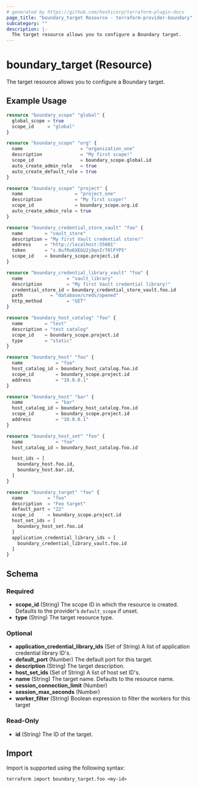 ```yaml
---
# generated by https://github.com/hashicorp/terraform-plugin-docs
page_title: "boundary_target Resource - terraform-provider-boundary"
subcategory: ""
description: |-
  The target resource allows you to configure a Boundary target.
---
```


# boundary_target (Resource)

The target resource allows you to configure a Boundary target.

## Example Usage

```terraform
resource "boundary_scope" "global" {
  global_scope = true
  scope_id     = "global"
}

resource "boundary_scope" "org" {
  name                     = "organization_one"
  description              = "My first scope!"
  scope_id                 = boundary_scope.global.id
  auto_create_admin_role   = true
  auto_create_default_role = true
}

resource "boundary_scope" "project" {
  name                   = "project_one"
  description            = "My first scope!"
  scope_id               = boundary_scope.org.id
  auto_create_admin_role = true
}

resource "boundary_credential_store_vault" "foo" {
  name        = "vault_store"
  description = "My first Vault credential store!"
  address     = "http://localhost:55001"
  token       = "s.0ufRo6XEGU2jOqnIr7OlFYP5"
  scope_id    = boundary_scope.project.id
}

resource "boundary_credential_library_vault" "foo" {
  name                = "vault_library"
  description         = "My first Vault credential library!"
  credential_store_id = boundary_credential_store_vault.foo.id
  path          = "database/creds/opened"
  http_method         = "GET"
}

resource "boundary_host_catalog" "foo" {
  name        = "test"
  description = "test catalog"
  scope_id    = boundary_scope.project.id
  type        = "static"
}

resource "boundary_host" "foo" {
  name            = "foo"
  host_catalog_id = boundary_host_catalog.foo.id
  scope_id        = boundary_scope.project.id
  address         = "10.0.0.1"
}

resource "boundary_host" "bar" {
  name            = "bar"
  host_catalog_id = boundary_host_catalog.foo.id
  scope_id        = boundary_scope.project.id
  address         = "10.0.0.1"
}

resource "boundary_host_set" "foo" {
  name            = "foo"
  host_catalog_id = boundary_host_catalog.foo.id

  host_ids = [
    boundary_host.foo.id,
    boundary_host.bar.id,
  ]
}

resource "boundary_target" "foo" {
  name         = "foo"
  description  = "Foo target"
  default_port = "22"
  scope_id     = boundary_scope.project.id
  host_set_ids = [
    boundary_host_set.foo.id
  ]
  application_credential_library_ids = [
    boundary_credential_library_vault.foo.id
  ]
}
```

<!-- schema generated by tfplugindocs -->
## Schema

### Required

- **scope_id** (String) The scope ID in which the resource is created. Defaults to the provider's `default_scope` if unset.
- **type** (String) The target resource type.

### Optional

- **application_credential_library_ids** (Set of String) A list of application credential library ID's.
- **default_port** (Number) The default port for this target.
- **description** (String) The target description.
- **host_set_ids** (Set of String) A list of host set ID's.
- **name** (String) The target name. Defaults to the resource name.
- **session_connection_limit** (Number)
- **session_max_seconds** (Number)
- **worker_filter** (String) Boolean expression to filter the workers for this target

### Read-Only

- **id** (String) The ID of the target.

## Import

Import is supported using the following syntax:

```shell
terraform import boundary_target.foo <my-id>
```
